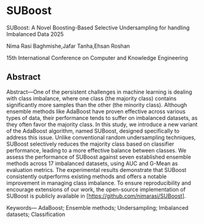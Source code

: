 # SUBoost

SUBoost: A Novel Boosting-Based Selective Undersampling for handling Imbalanced Data 2025

Nima Rasi Baghmishe,Jafar Tanha,Ehsan Roshan

15th International Conference on Computer and Knowledge Engineering

## Abstract
Abstract—One of the persistent challenges in machine learning is dealing with class imbalance, where one class (the majority class) contains significantly more samples than the other (the minority class). Although ensemble methods like AdaBoost have proven effective across various types of data, their performance tends to suffer on imbalanced datasets, as they often favor the majority class. In this study, we introduce a new variant of the AdaBoost algorithm, named SUBoost, designed specifically to address this issue. Unlike conventional random undersampling techniques, SUBoost selectively reduces the majority class based on classifier performance, leading to a more effective balance between classes. We assess the performance of SUBoost against seven established ensemble methods across 17 imbalanced datasets, using AUC and G-Mean as evaluation metrics. The experimental results demonstrate that SUBoost consistently outperforms existing methods and offers a notable improvement in managing class imbalance. To ensure reproducibility and encourage extensions of our work, the open-source implementation of SUBoost is publicly available in [https://github.com/nimarasi/SUBoost].

Keywords— AdaBoost; Ensemble methods; Undersampling; Imbalanced datasets; Classification
